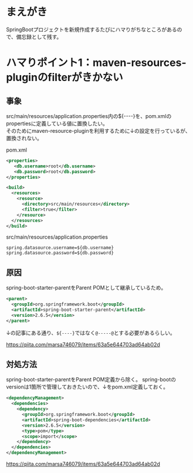 # まえがき
SpringBootプロジェクトを新規作成するたびにハマりがちなところがあるので、備忘録として残す。

# ハマりポイント1：maven-resources-pluginのfilterがきかない

## 事象
src/main/resources/application.properties内の${----}を、pom.xmlのpropertiesに定義している値に置換したい。<br>
そのためにmaven-resource-pluginを利用するために↓の設定を行っているが、置換されない。

pom.xml
```xml
<properties>
   <db.username>root</db.username>
   <db.password>root</db.password>
</properties>

<build>
  <resources>
    <resource>
      <directory>src/main/resources</directory>
      <filter>true</filter>
    </resource>
  </resources>
</build>
```

src/main/resources/application.properties
```
spring.datasource.username=${db.username}
spring.datasource.password=${db.password}
```

## 原因
spring-boot-starter-parentをParent POMとして継承しているため。
```xml
<parent>
  <groupId>org.springframework.boot</groupId>
  <artifactId>spring-boot-starter-parent</artifactId>
  <version>2.6.5</version>
</parent>
```

↓の記事にある通り、`${----}`ではなく`@-----@`とする必要があるらしい。

https://qiita.com/marsa746079/items/63a5e644703ad64ab02d

## 対処方法
spring-boot-starter-parentをParent POM定義から除く。
spring-bootのversionは1箇所で管理しておきたいので、↓をpom.xml定義しておく。
```xml
<dependencyManagement>
  <dependencies>
    <dependency>
      <groupId>org.springframework.boot</groupId>
      <artifactId>spring-boot-dependencies</artifactId>
      <version>2.6.5</version>
      <type>pom</type>
      <scope>import</scope>
    </dependency>
  </dependencies>
</dependencyManagement>
```

https://qiita.com/marsa746079/items/63a5e644703ad64ab02d